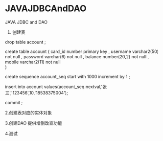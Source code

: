# JAVAJDBCAndDAO
JAVA JDBC and DAO

1. 创建表

drop table account ;

create table account 
(
card_id number primary key ,
username varchar2(50) not null ,
password varchar(6) not null ,
balance number(20,2) not null ,
mobile varchar2(11) not null	
)

create sequence account_seq start with 1000 increment by 1 ;

insert into account values(account_seq.nextval,'张三','123456',10,'18538375004');

commit ;

2.创建表对应的实体对象

3.创建DAO 提供增删改查功能

4.测试
